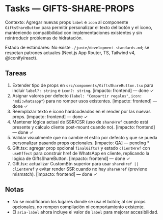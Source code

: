 # Tasks — GIFTS-SHARE-PROPS

Contexto: Agregar nuevas props `label` e `icon` al componente `GiftsShareButton` para permitir personalizar el texto del botón y el ícono, manteniendo compatibilidad con implementaciones existentes y sin reintroducir problemas de hidratación.

Estado de estándares: No existe `./junie/development-standards.md`; se respetan patrones actuales (Next.js App Router, TS, Tailwind v4, @iconify/react).

## Tareas
1. Extender tipo de props en `src/components/GiftsShareButton.tsx` para incluir `label?: string` e `icon?: string`. [impacto: frontend] — done ✓
2. Asignar valores por defecto (`label: "Compartir regalos"`, `icon: "mdi:whatsapp"`) para no romper usos existentes. [impacto: frontend] — done ✓
3. Reemplazar texto e ícono hardcodeados en el render por las nuevas props. [impacto: frontend] — done ✓
4. Mantener lógica actual de SSR/CSR (uso de `shareHref` cuando está presente y cálculo cliente post-mount cuando no). [impacto: frontend] — done ✓
5. Validar visualmente que no cambie el estilo por defecto y que se pueda personalizar pasando props opcionales. [impacto: QA] — pending *
6. Gift.tsx: agregar prop opcional `finalGifts?` y estado `clientHref` con `useEffect` para construir href de WhatsApp en cliente, replicando la lógica de GiftsShareButton. [impacto: frontend] — done ✓
7. Gift.tsx: actualizar CustomBtn superior para usar `shareHref || clientHref` y evitar render SSR cuando no hay `shareHref` (previene mismatch). [impacto: frontend] — done ✓

## Notas
- No se modificaron los lugares donde se usa el botón; al ser props opcionales, no rompen compilación ni comportamiento existente.
- El `aria-label` ahora incluye el valor de `label` para mejorar accesibilidad.
